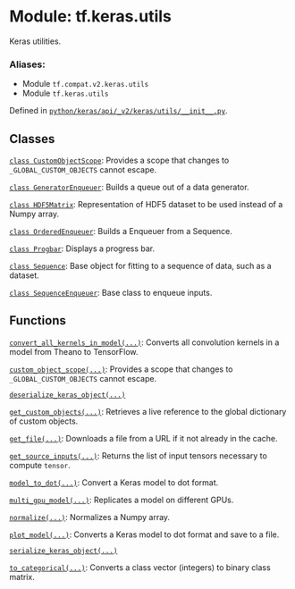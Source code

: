 <div itemscope itemtype="http://developers.google.com/ReferenceObject">
<meta itemprop="name" content="tf.keras.utils" />
<meta itemprop="path" content="Stable" />
</div>

# Module: tf.keras.utils

Keras utilities.

### Aliases:

* Module `tf.compat.v2.keras.utils`
* Module `tf.keras.utils`



Defined in [`python/keras/api/_v2/keras/utils/__init__.py`](/code/stable/tensorflow/python/keras/api/_v2/keras/utils/__init__.py).

<!-- Placeholder for "Used in" -->


## Classes

[`class CustomObjectScope`](../../tf/keras/utils/CustomObjectScope.md): Provides a scope that changes to `_GLOBAL_CUSTOM_OBJECTS` cannot escape.

[`class GeneratorEnqueuer`](../../tf/keras/utils/GeneratorEnqueuer.md): Builds a queue out of a data generator.

[`class HDF5Matrix`](../../tf/keras/utils/HDF5Matrix.md): Representation of HDF5 dataset to be used instead of a Numpy array.

[`class OrderedEnqueuer`](../../tf/keras/utils/OrderedEnqueuer.md): Builds a Enqueuer from a Sequence.

[`class Progbar`](../../tf/keras/utils/Progbar.md): Displays a progress bar.

[`class Sequence`](../../tf/keras/utils/Sequence.md): Base object for fitting to a sequence of data, such as a dataset.

[`class SequenceEnqueuer`](../../tf/keras/utils/SequenceEnqueuer.md): Base class to enqueue inputs.

## Functions

[`convert_all_kernels_in_model(...)`](../../tf/keras/utils/convert_all_kernels_in_model.md): Converts all convolution kernels in a model from Theano to TensorFlow.

[`custom_object_scope(...)`](../../tf/keras/utils/custom_object_scope.md): Provides a scope that changes to `_GLOBAL_CUSTOM_OBJECTS` cannot escape.

[`deserialize_keras_object(...)`](../../tf/keras/utils/deserialize_keras_object.md)

[`get_custom_objects(...)`](../../tf/keras/utils/get_custom_objects.md): Retrieves a live reference to the global dictionary of custom objects.

[`get_file(...)`](../../tf/keras/utils/get_file.md): Downloads a file from a URL if it not already in the cache.

[`get_source_inputs(...)`](../../tf/keras/utils/get_source_inputs.md): Returns the list of input tensors necessary to compute `tensor`.

[`model_to_dot(...)`](../../tf/keras/utils/model_to_dot.md): Convert a Keras model to dot format.

[`multi_gpu_model(...)`](../../tf/keras/utils/multi_gpu_model.md): Replicates a model on different GPUs.

[`normalize(...)`](../../tf/keras/utils/normalize.md): Normalizes a Numpy array.

[`plot_model(...)`](../../tf/keras/utils/plot_model.md): Converts a Keras model to dot format and save to a file.

[`serialize_keras_object(...)`](../../tf/keras/utils/serialize_keras_object.md)

[`to_categorical(...)`](../../tf/keras/utils/to_categorical.md): Converts a class vector (integers) to binary class matrix.

